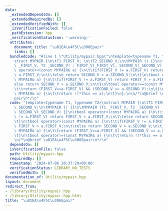 ```yaml
---
data:
  _extendedDependsOn: []
  _extendedRequiredBy: []
  _extendedVerifiedWith: []
  _isVerificationFailed: false
  _pathExtension: hpp
  _verificationStatusIcon: ':warning:'
  attributes:
    document_title: "\u81EA\u4F5C\u306Epair"
    links: []
  bundledCode: "#line 1 \"Utility/mypair.hpp\"\ntemplate<typename T1, typename T2>\n\
    struct MYPAIR {\n\tT1 FIRST_V; \n\tT2 SECOND_V;\n\tMYPAIR () {}\n\tMYPAIR (T1\
    \ _FIRST_V, T2 _SECOND_V) : FIRST_V(_FIRST_V), SECOND_V(_SECOND_V) {}\n\tbool\
    \ operator<(const MYPAIR& a) {\n\t\tif(FIRST_V != a.FIRST_V) return FIRST_V <\
    \ a.FIRST_V;\n\t\telse return SECOND_V < a.SECOND_V;\n\t}\n\tbool operator>(const\
    \ MYPAIR& a) {\n\t\tif(FIRST_V != a.FIRST_V) return FIRST_V > a.FIRST_V;\n\t\t\
    else return SECOND_V > a.SECOND_V;\n\t}\n\tbool operator==(const MYPAIR& a) {\n\
    \t\treturn (FIRST_V==a.FIRST_V) && (SECOND_V == a.SECOND_V);\n\t}\n\tbool operator!=(const\
    \ MYPAIR& a) {\n\t\treturn !(*this == a);\n\t}\n};\n\n/*\n@brief \u81EA\u4F5C\u306E\
    pair\n*/\n"
  code: "template<typename T1, typename T2>\nstruct MYPAIR {\n\tT1 FIRST_V; \n\tT2\
    \ SECOND_V;\n\tMYPAIR () {}\n\tMYPAIR (T1 _FIRST_V, T2 _SECOND_V) : FIRST_V(_FIRST_V),\
    \ SECOND_V(_SECOND_V) {}\n\tbool operator<(const MYPAIR& a) {\n\t\tif(FIRST_V\
    \ != a.FIRST_V) return FIRST_V < a.FIRST_V;\n\t\telse return SECOND_V < a.SECOND_V;\n\
    \t}\n\tbool operator>(const MYPAIR& a) {\n\t\tif(FIRST_V != a.FIRST_V) return\
    \ FIRST_V > a.FIRST_V;\n\t\telse return SECOND_V > a.SECOND_V;\n\t}\n\tbool operator==(const\
    \ MYPAIR& a) {\n\t\treturn (FIRST_V==a.FIRST_V) && (SECOND_V == a.SECOND_V);\n\
    \t}\n\tbool operator!=(const MYPAIR& a) {\n\t\treturn !(*this == a);\n\t}\n};\n\
    \n/*\n@brief \u81EA\u4F5C\u306Epair\n*/\n"
  dependsOn: []
  isVerificationFile: false
  path: Utility/mypair.hpp
  requiredBy: []
  timestamp: '2024-07-06 20:37:29+09:00'
  verificationStatus: LIBRARY_NO_TESTS
  verifiedWith: []
documentation_of: Utility/mypair.hpp
layout: document
redirect_from:
- /library/Utility/mypair.hpp
- /library/Utility/mypair.hpp.html
title: "\u81EA\u4F5C\u306Epair"
---
```

